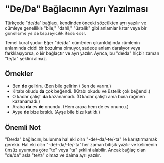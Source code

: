# "De/Da" Bağlacının Ayrı Yazılması

Türkçede "de/da" bağlacı, kendinden önceki sözcükten ayrı yazılır ve cümleye genellikle "bile," "dahil," "üstelik" gibi anlamlar katar veya bir genelleme ya da kapsayıcılık ifade eder.

Temel kural şudur: Eğer "de/da" cümleden çıkarıldığında cümlenin anlamında ciddi bir bozulma olmuyor, sadece anlam daralıyor veya farklılaşıyorsa, o bir bağlaçtır ve ayrı yazılır. Ayrıca, bu "de/da" hiçbir zaman "te/ta" şeklini almaz.

## Örnekler

*   Ben **de** gelirim. (Ben bile gelirim / Ben de varım.)
*   Kitabı okudu **da** çok beğendi. (Kitabı okudu ve üstelik çok beğendi.)
*   O kadar çalıştı **da** kazanamadı. (O kadar çalıştı ama buna rağmen kazanamadı.)
*   Araba **da** ev **de** onundu. (Hem araba hem de ev onundu.)
*   Ayşe **de** bize katıldı. (Ayşe bile bize katıldı.)

## Önemli Not

"De/da" bağlacını, bulunma hal eki olan "-de/-da/-te/-ta" ile karıştırmamak gerekir. Hal eki olan "-de/-da/-te/-ta" her zaman bitişik yazılır ve kelimenin ünsüz uyumuna göre "te" veya "ta" şeklini alabilir. Ancak bağlaç olan "de/da" asla "te/ta" olmaz ve daima ayrı yazılır.